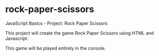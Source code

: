 # rock-paper-scissors
JavaScript Basics - Project: Rock Paper Scissors

This project will create the game Rock Paper Scissors using HTML and Javascript.

This game will be played entirely in the console.

